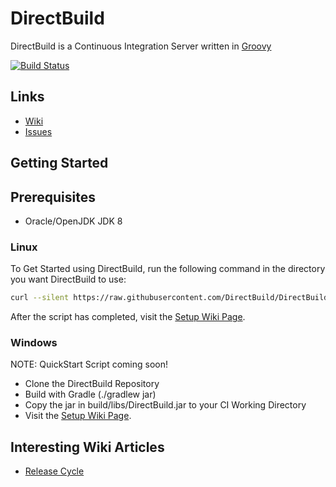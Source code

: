 # DirectBuild

DirectBuild is a Continuous Integration Server written in [Groovy](http://groovy.codehaus.org/)

[![Build Status](https://travis-ci.org/DirectMyFile/SimpleCI.svg?branch=master)](https://travis-ci.org/DirectBuild/DirectBuild)

## Links

- [Wiki](https://github.com/DirectBuild/DirectBuild/wiki)
- [Issues](https://github.com/DirectBuild/DirectBuild/issues)

## Getting Started

## Prerequisites
- Oracle/OpenJDK JDK 8

### Linux

To Get Started using DirectBuild, run the following command in the directory you want DirectBuild to use:
```bash
curl --silent https://raw.githubusercontent.com/DirectBuild/DirectBuild/master/src/bin/quickstart.sh | bash
```
After the script has completed, visit the [Setup Wiki Page](https://github.com/DirectBuild/DirectBuild/wiki/Setup).

### Windows

NOTE: QuickStart Script coming soon!
- Clone the DirectBuild Repository
- Build with Gradle (./gradlew jar)
- Copy the jar in build/libs/DirectBuild.jar to your CI Working Directory
- Visit the [Setup Wiki Page](https://github.com/DirectBuild/DirectBuild/wiki/Setup).

## Interesting Wiki Articles

- [Release Cycle](https://github.com/DirectBuild/DirectBuild/wiki/Release-Cycle)
